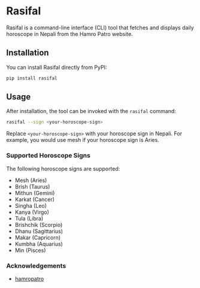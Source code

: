 # Rasifal

Rasifal is a command-line interface (CLI) tool that fetches and displays daily horoscope in Nepali from the Hamro Patro website.

## Installation

You can install Rasifal directly from PyPI:

```bash
pip install rasifal

```

## Usage

After installation, the tool can be invoked with the `rasifal` command:

```bash
rasifal --sign <your-horoscope-sign>
```

Replace `<your-horoscope-sign>` with your horoscope sign in Nepali. For example, you would use mesh if your horoscope sign is Aries.

### Supported Horoscope Signs

The following horoscope signs are supported:

- Mesh (Aries)
- Brish (Taurus)
- Mithun (Gemini)
- Karkat (Cancer)
- Singha (Leo)
- Kanya (Virgo)
- Tula (Libra)
- Brishchik (Scorpio)
- Dhanu (Sagittarius)
- Makar (Capricorn)
- Kumbha (Aquarius)
- Min (Pisces)


### Acknowledgements

- [hamropatro](https://www.hamropatro.com/rashifal)
